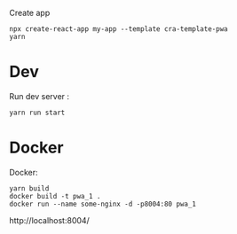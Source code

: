 
Create app
```
npx create-react-app my-app --template cra-template-pwa  
yarn 
```

Dev
=
Run dev server :
```
yarn run start
```

Docker
=
Docker:
```
yarn build
docker build -t pwa_1 .
docker run --name some-nginx -d -p8004:80 pwa_1 
```
http://localhost:8004/